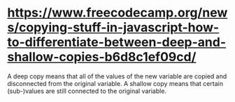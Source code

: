 
# https://www.freecodecamp.org/news/copying-stuff-in-javascript-how-to-differentiate-between-deep-and-shallow-copies-b6d8c1ef09cd/
A deep copy means that all of the values of the new variable are copied and disconnected from the original variable. A shallow copy means that certain (sub-)values are still connected to the original variable.